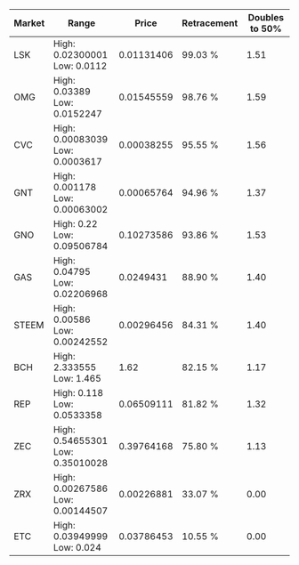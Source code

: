 | Market | Range | Price| Retracement | Doubles to 50% |
| --- | --- | --- | --- | --- |
| LSK | High: 0.02300001<br />Low: 0.0112 | 0.01131406 | 99.03 % | 1.51 |
| OMG | High: 0.03389<br />Low: 0.0152247 | 0.01545559 | 98.76 % | 1.59 |
| CVC | High: 0.00083039<br />Low: 0.0003617 | 0.00038255 | 95.55 % | 1.56 |
| GNT | High: 0.001178<br />Low: 0.00063002 | 0.00065764 | 94.96 % | 1.37 |
| GNO | High: 0.22<br />Low: 0.09506784 | 0.10273586 | 93.86 % | 1.53 |
| GAS | High: 0.04795<br />Low: 0.02206968 | 0.0249431 | 88.90 % | 1.40 |
| STEEM | High: 0.00586<br />Low: 0.00242552 | 0.00296456 | 84.31 % | 1.40 |
| BCH | High: 2.333555<br />Low: 1.465 | 1.62 | 82.15 % | 1.17 |
| REP | High: 0.118<br />Low: 0.0533358 | 0.06509111 | 81.82 % | 1.32 |
| ZEC | High: 0.54655301<br />Low: 0.35010028 | 0.39764168 | 75.80 % | 1.13 |
| ZRX | High: 0.00267586<br />Low: 0.00144507 | 0.00226881 | 33.07 % | 0.00 |
| ETC | High: 0.03949999<br />Low: 0.024 | 0.03786453 | 10.55 % | 0.00 |
